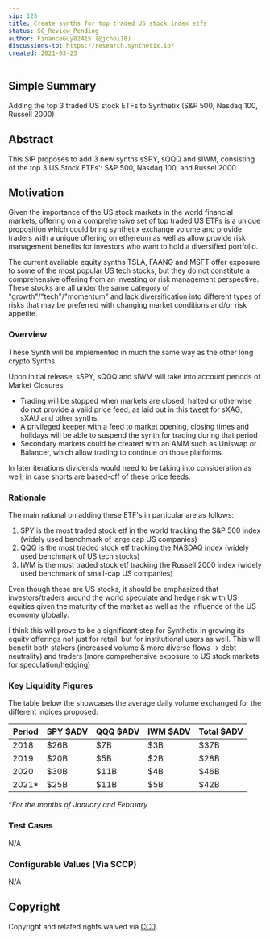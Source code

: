 ```yaml
---
sip: 125
title: Create synths for top traded US stock index etfs
status: SC_Review_Pending
author: FinanceGuy82415 (@jchoi18)
discussions-to: https://research.synthetix.io/
created: 2021-03-23
---
```


## Simple Summary
<!--"If you can't explain it simply, you don't understand it well enough." Simply describe the outcome the proposed changes intends to achieve. This should be non-technical and accessible to a casual community member.-->
Adding the top 3 traded US stock ETFs to Synthetix (S&P 500, Nasdaq 100, Russell 2000) 

## Abstract
<!--A short (~200 word) description of the proposed change, the abstract should clearly describe the proposed change. This is what *will* be done if the SIP is implemented, not *why* it should be done or *how* it will be done. If the SIP proposes deploying a new contract, write, "we propose to deploy a new contract that will do x".-->
This SIP proposes to add 3 new synths sSPY, sQQQ and sIWM, consisting of the top 3 US Stock ETFs': S&P 500, Nasdaq 100, and Russel 2000.

## Motivation
<!--This is the problem statement. This is the *why* of the SIP. It should clearly explain *why* the current state of the protocol is inadequate.  It is critical that you explain *why* the change is needed, if the SIP proposes changing how something is calculated, you must address *why* the current calculation is innaccurate or wrong. This is not the place to describe how the SIP will address the issue!-->
Given the importance of the US stock markets in the world financial markets, offering on a comprehensive set of top traded US ETFs is a unique proposition which could bring synthetix exchange volume and provide traders with a unique offering on ethereum as well as allow provide risk management benefits for investors who want to hold a diversified portfolio. 

The current available equity synths TSLA, FAANG and MSFT offer exposure to some of the most popular US tech stocks, but they do not constitute a comprehensive offering from an investing or risk management perspective. These stocks are all under the same category of "growth"/"tech"/"momentum" and lack diversification into different types of risks that may be preferred with changing market conditions and/or risk appetite.


### Overview

<!--This is a high level overview of *how* the SIP will solve the problem. The overview should clearly describe how the new feature will be implemented.-->

These Synth will be implemented in much the same way as the other long crypto Synths.

Upon initial release, sSPY, sQQQ and sIWM will take into account periods of Market Closures:
- Trading will be stopped when markets are closed, halted or otherwise do not provide a valid price feed, as laid out in this [tweet](https://twitter.com/kaiynne/status/1356041428007149568) for sXAG, sXAU and other synths.
- A privileged keeper with a feed to market opening, closing times and holidays will be able to suspend the synth for trading during that period
- Secondary markets could be created with an AMM such as Uniswap or Balancer, which allow trading to continue on those platforms

In later iterations dividends would need to be taking into consideration as well, in case shorts are based-off of these price feeds.


### Rationale
<!--This is where you explain the reasoning behind how you propose to solve the problem. Why did you propose to implement the change in this way, what were the considerations and trade-offs. The rationale fleshes out what motivated the design and why particular design decisions were made. It should describe alternate designs that were considered and related work. The rationale may also provide evidence of consensus within the community, and should discuss important objections or concerns raised during discussion.-->
The main rational on adding these ETF's in particular are as follows:
1. SPY is the most traded stock etf in the world tracking the S&P 500 index (widely used benchmark of large cap US companies)
2. QQQ is the most traded stock etf tracking the NASDAQ index (widely used benchmark of US tech stocks)
3. IWM is the most traded stock etf tracking the Russell 2000 index (widely used benchmark of small-cap US companies)

Even though these are US stocks, it should be emphasized that investors/traders around the world speculate and hedge risk with US equities given the maturity of the market as well as the influence of the US economy globally.

I think this will prove to be a significant step for Synthetix in growing its equity offerings not just for retail, but for institutional users as well.
This will benefit both stakers (increased volume & more diverse flows -> debt neutrality) and traders (more comprehensive exposure to US stock markets for speculation/hedging)

### Key Liquidity Figures

The table below the showcases the average daily volume exchanged for the different indices proposed:

| Period         | SPY $ADV         | QQQ $ADV         | IWM $ADV        | Total $ADV       |
|----------------|------------------|------------------|-----------------|------------------|
| 2018           | $26B  | $7B   | $3B  | $37B  |
| 2019           | $20B  | $5B   | $2B  | $28B  |
| 2020           | $30B  | $11B  | $4B  | $46B  |
| 2021*           | $25B  | $11B  | $5B  | $42B  |

**For the months of January and February*


### Test Cases
<!--Test cases for an implementation are mandatory for SIPs but can be included with the implementation..-->
N/A

### Configurable Values (Via SCCP)
<!--Please list all values configurable via SCCP under this implementation.-->
N/A

## Copyright
Copyright and related rights waived via [CC0](https://creativecommons.org/publicdomain/zero/1.0/).
